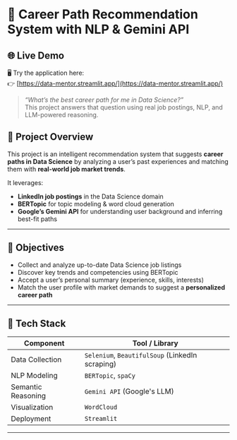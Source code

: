 # 🧠 Career Path Recommendation System with NLP & Gemini API

## 🌐 Live Demo

🖥️ Try the application here:  
👉 [https://data-mentor.streamlit.app/](https://data-mentor.streamlit.app/)

> *“What’s the best career path for me in Data Science?”*  
> This project answers that question using real job postings, NLP, and LLM-powered reasoning.


## 📌 Project Overview

This project is an intelligent recommendation system that suggests **career paths in Data Science** by analyzing a user’s past experiences and matching them with **real-world job market trends**.

It leverages:

- **LinkedIn job postings** in the Data Science domain  
- **BERTopic** for topic modeling & word cloud generation  
- **Google’s Gemini API** for understanding user background and inferring best-fit paths  

---

## 🚀 Objectives

- Collect and analyze up-to-date Data Science job listings  
- Discover key trends and competencies using BERTopic  
- Accept a user’s personal summary (experience, skills, interests)  
- Match the user profile with market demands to suggest a **personalized career path**  

---

## 🔧 Tech Stack

| Component           | Tool / Library                         |
|--------------------|----------------------------------------|
| Data Collection     | `Selenium`, `BeautifulSoup` (LinkedIn scraping) |
| NLP Modeling        | `BERTopic`, `spaCy`         |
| Semantic Reasoning  | `Gemini API` (Google's LLM)            |
| Visualization       | `WordCloud`              |
| Deployment | `Streamlit`            |

---


